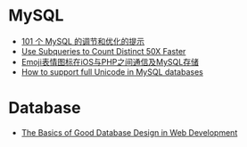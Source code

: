 MySQL  
==========

- [101 个 MySQL 的调节和优化的提示](http://www.oschina.net/translate/101-tips-to-mysql-tuning-and-optimization)  
- [Use Subqueries to Count Distinct 50X Faster](https://periscope.io/blog/use-subqueries-to-count-distinct-50x-faster.html)  
- [Emoji表情图标在iOS与PHP之间通信及MySQL存储](http://wpceo.com/supporting-emoji-on-php-mysql/)  
- [How to support full Unicode in MySQL databases](http://mathiasbynens.be/notes/mysql-utf8mb4)  

Database
==========

- [The Basics of Good Database Design in Web Development](http://www.onextrapixel.com/2011/03/17/the-basics-of-good-database-design-in-web-development/)  
